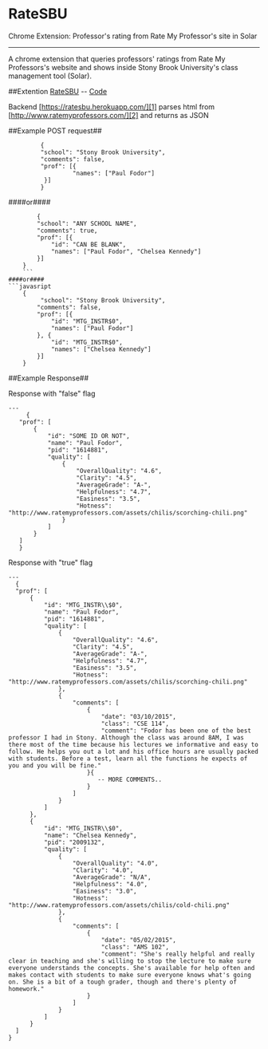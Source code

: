 # RateSBU
Chrome Extension: Professor's rating from Rate My Professor's site in Solar

---

A chrome extension that queries professors' ratings from Rate My Professors's website and shows inside Stony Brook University's class management tool (Solar). 

##Extention [RateSBU][3] -- [Code][4]



Backend [https://ratesbu.herokuapp.com/][1] parses html from  [http://www.ratemyprofessors.com/][2] and returns as JSON

##Example POST request##
```javasript
         {
         "school": "Stony Brook University",
         "comments": false,
         "prof": [{
                  "names": ["Paul Fodor"]
          }]
         }
```
####or####
```javasript
        {
        "school": "ANY SCHOOL NAME",
        "comments": true,
        "prof": [{
            "id": "CAN BE BLANK",
            "names": ["Paul Fodor", "Chelsea Kennedy"]
        }]
    }
    ```
####or####
```javasript
    {
         "school": "Stony Brook University",
        "comments": false,
        "prof": [{
            "id": "MTG_INSTR$0",
            "names": ["Paul Fodor"]
        }, { 
            "id": "MTG_INSTR$0",
            "names": ["Chelsea Kennedy"]
        }]
    }

```

##Example Response##
 
 Response with "false" flag
 ```javasript
 ---
      {
    "prof": [
        {
            "id": "SOME ID OR NOT",
            "name": "Paul Fodor",
            "pid": "1614881",
            "quality": [
                {
                    "OverallQuality": "4.6",
                    "Clarity": "4.5",
                    "AverageGrade": "A-",
                    "Helpfulness": "4.7",
                    "Easiness": "3.5",
                    "Hotness": "http://www.ratemyprofessors.com/assets/chilis/scorching-chili.png"
                }
            ]
        }
    ]
    }
  ```  
 Response with "true" flag
  ```javasript   
  ---
    {
    "prof": [
        {
            "id": "MTG_INSTR\\$0",
            "name": "Paul Fodor",
            "pid": "1614881",
            "quality": [
                {
                    "OverallQuality": "4.6",
                    "Clarity": "4.5",
                    "AverageGrade": "A-",
                    "Helpfulness": "4.7",
                    "Easiness": "3.5",
                    "Hotness": "http://www.ratemyprofessors.com/assets/chilis/scorching-chili.png"
                },
                {
                    "comments": [
                        {
                            "date": "03/10/2015",
                            "class": "CSE 114",
                            "comment": "Fodor has been one of the best professor I had in Stony. Although the class was around 8AM, I was there most of the time because his lectures we informative and easy to follow. He helps you out a lot and his office hours are usually packed with students. Before a test, learn all the functions he expects of you and you will be fine."
                        }{
                           -- MORE COMMENTS..
                        }
                    ]
                }
            ]
        },
        {
            "id": "MTG_INSTR\\$0",
            "name": "Chelsea Kennedy",
            "pid": "2009132",
            "quality": [
                {
                    "OverallQuality": "4.0",
                    "Clarity": "4.0",
                    "AverageGrade": "N/A",
                    "Helpfulness": "4.0",
                    "Easiness": "3.0",
                    "Hotness": "http://www.ratemyprofessors.com/assets/chilis/cold-chili.png"
                },
                {
                    "comments": [
                        {
                            "date": "05/02/2015",
                            "class": "AMS 102",
                            "comment": "She's really helpful and really clear in teaching and she's willing to stop the lecture to make sure everyone understands the concepts. She's available for help often and makes contact with students to make sure everyone knows what's going on. She is a bit of a tough grader, though and there's plenty of homework."
                        }
                    ]
                }
            ]
        }
    ]
}
```

  [1]: https://ratesbu.herokuapp.com/
  [2]: http://www.ratemyprofessors.com/
  [3]: https://goo.gl/LEA2fv
  [4]: https://github.com/NazimAmin/RateSBU/tree/master/RateSBU-extension

